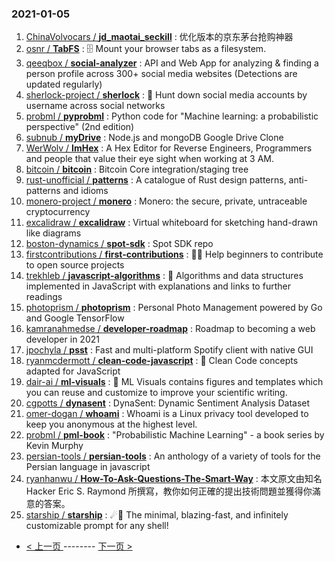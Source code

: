 ### 2021-01-05 
1. [
        ChinaVolvocars /
**jd_maotai_seckill**](https://github.com/ChinaVolvocars/jd_maotai_seckill) : 优化版本的京东茅台抢购神器
1. [
        osnr /
**TabFS**](https://github.com/osnr/TabFS) : 🗄 Mount your browser tabs as a filesystem.
1. [
        qeeqbox /
**social-analyzer**](https://github.com/qeeqbox/social-analyzer) : API and Web App for analyzing & finding a person profile across 300+ social media websites (Detections are updated regularly)
1. [
        sherlock-project /
**sherlock**](https://github.com/sherlock-project/sherlock) : 🔎 Hunt down social media accounts by username across social networks
1. [
        probml /
**pyprobml**](https://github.com/probml/pyprobml) : Python code for "Machine learning: a probabilistic perspective" (2nd edition)
1. [
        subnub /
**myDrive**](https://github.com/subnub/myDrive) : Node.js and mongoDB Google Drive Clone
1. [
        WerWolv /
**ImHex**](https://github.com/WerWolv/ImHex) : A Hex Editor for Reverse Engineers, Programmers and people that value their eye sight when working at 3 AM.
1. [
        bitcoin /
**bitcoin**](https://github.com/bitcoin/bitcoin) : Bitcoin Core integration/staging tree
1. [
        rust-unofficial /
**patterns**](https://github.com/rust-unofficial/patterns) : A catalogue of Rust design patterns, anti-patterns and idioms
1. [
        monero-project /
**monero**](https://github.com/monero-project/monero) : Monero: the secure, private, untraceable cryptocurrency
1. [
        excalidraw /
**excalidraw**](https://github.com/excalidraw/excalidraw) : Virtual whiteboard for sketching hand-drawn like diagrams
1. [
        boston-dynamics /
**spot-sdk**](https://github.com/boston-dynamics/spot-sdk) : Spot SDK repo
1. [
        firstcontributions /
**first-contributions**](https://github.com/firstcontributions/first-contributions) : 🚀✨ Help beginners to contribute to open source projects
1. [
        trekhleb /
**javascript-algorithms**](https://github.com/trekhleb/javascript-algorithms) : 📝 Algorithms and data structures implemented in JavaScript with explanations and links to further readings
1. [
        photoprism /
**photoprism**](https://github.com/photoprism/photoprism) : Personal Photo Management powered by Go and Google TensorFlow
1. [
        kamranahmedse /
**developer-roadmap**](https://github.com/kamranahmedse/developer-roadmap) : Roadmap to becoming a web developer in 2021
1. [
        jpochyla /
**psst**](https://github.com/jpochyla/psst) : Fast and multi-platform Spotify client with native GUI
1. [
        ryanmcdermott /
**clean-code-javascript**](https://github.com/ryanmcdermott/clean-code-javascript) : 🛁 Clean Code concepts adapted for JavaScript
1. [
        dair-ai /
**ml-visuals**](https://github.com/dair-ai/ml-visuals) : 🎨 ML Visuals contains figures and templates which you can reuse and customize to improve your scientific writing.
1. [
        cgpotts /
**dynasent**](https://github.com/cgpotts/dynasent) : DynaSent: Dynamic Sentiment Analysis Dataset
1. [
        omer-dogan /
**whoami**](https://github.com/omer-dogan/whoami) : Whoami is a Linux privacy tool developed to keep you anonymous at the highest level.
1. [
        probml /
**pml-book**](https://github.com/probml/pml-book) : "Probabilistic Machine Learning" - a book series by Kevin Murphy
1. [
        persian-tools /
**persian-tools**](https://github.com/persian-tools/persian-tools) : An anthology of a variety of tools for the Persian language in javascript
1. [
        ryanhanwu /
**How-To-Ask-Questions-The-Smart-Way**](https://github.com/ryanhanwu/How-To-Ask-Questions-The-Smart-Way) : 本文原文由知名 Hacker Eric S. Raymond 所撰寫，教你如何正確的提出技術問題並獲得你滿意的答案。
1. [
        starship /
**starship**](https://github.com/starship/starship) : ☄🌌️ The minimal, blazing-fast, and infinitely customizable prompt for any shell! 

- [ < 上一页 ](https://github.com/able8/github-trending-daily-record/blob/master/2021-01-04.md) -------- [ 下一页 > ](https://github.com/able8/github-trending-daily-record/blob/master/2021-01-06.md)